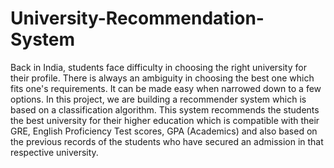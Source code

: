 # University-Recommendation-System
Back in India, students face difficulty in choosing the right university for their profile. There is always an ambiguity in choosing the best one which fits one's requirements. It can be made easy when narrowed down to a few options. In this project, we are building a recommender system which is based on a classification algorithm. This system recommends the students the best university for their higher education which is compatible with their GRE, English Proficiency Test scores, GPA (Academics) and also based on the previous records of the students who have secured an admission in that respective university.
